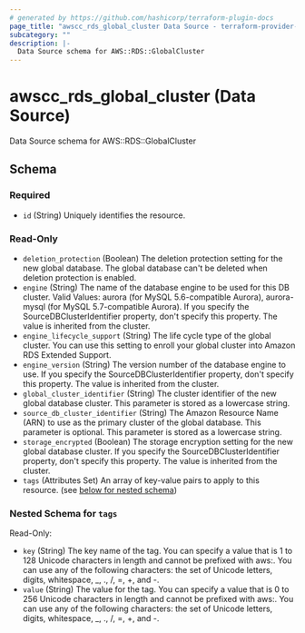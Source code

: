 ```yaml
---
# generated by https://github.com/hashicorp/terraform-plugin-docs
page_title: "awscc_rds_global_cluster Data Source - terraform-provider-awscc"
subcategory: ""
description: |-
  Data Source schema for AWS::RDS::GlobalCluster
---
```


# awscc_rds_global_cluster (Data Source)

Data Source schema for AWS::RDS::GlobalCluster



<!-- schema generated by tfplugindocs -->
## Schema

### Required

- `id` (String) Uniquely identifies the resource.

### Read-Only

- `deletion_protection` (Boolean) The deletion protection setting for the new global database. The global database can't be deleted when deletion protection is enabled.
- `engine` (String) The name of the database engine to be used for this DB cluster. Valid Values: aurora (for MySQL 5.6-compatible Aurora), aurora-mysql (for MySQL 5.7-compatible Aurora).
If you specify the SourceDBClusterIdentifier property, don't specify this property. The value is inherited from the cluster.
- `engine_lifecycle_support` (String) The life cycle type of the global cluster. You can use this setting to enroll your global cluster into Amazon RDS Extended Support.
- `engine_version` (String) The version number of the database engine to use. If you specify the SourceDBClusterIdentifier property, don't specify this property. The value is inherited from the cluster.
- `global_cluster_identifier` (String) The cluster identifier of the new global database cluster. This parameter is stored as a lowercase string.
- `source_db_cluster_identifier` (String) The Amazon Resource Name (ARN) to use as the primary cluster of the global database. This parameter is optional. This parameter is stored as a lowercase string.
- `storage_encrypted` (Boolean) The storage encryption setting for the new global database cluster.
If you specify the SourceDBClusterIdentifier property, don't specify this property. The value is inherited from the cluster.
- `tags` (Attributes Set) An array of key-value pairs to apply to this resource. (see [below for nested schema](#nestedatt--tags))

<a id="nestedatt--tags"></a>
### Nested Schema for `tags`

Read-Only:

- `key` (String) The key name of the tag. You can specify a value that is 1 to 128 Unicode characters in length and cannot be prefixed with aws:. You can use any of the following characters: the set of Unicode letters, digits, whitespace, _, ., /, =, +, and -.
- `value` (String) The value for the tag. You can specify a value that is 0 to 256 Unicode characters in length and cannot be prefixed with aws:. You can use any of the following characters: the set of Unicode letters, digits, whitespace, _, ., /, =, +, and -.
